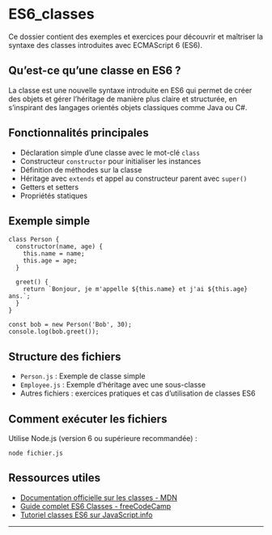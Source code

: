 # ES6_classes

Ce dossier contient des exemples et exercices pour découvrir et maîtriser la syntaxe des classes introduites avec ECMAScript 6 (ES6).

## Qu’est-ce qu’une classe en ES6 ?

La classe est une nouvelle syntaxe introduite en ES6 qui permet de créer des objets et gérer l’héritage de manière plus claire et structurée, en s’inspirant des langages orientés objets classiques comme Java ou C#.

## Fonctionnalités principales

- Déclaration simple d’une classe avec le mot-clé `class`
- Constructeur `constructor` pour initialiser les instances
- Définition de méthodes sur la classe
- Héritage avec `extends` et appel au constructeur parent avec `super()`
- Getters et setters
- Propriétés statiques

## Exemple simple

```
class Person {
  constructor(name, age) {
    this.name = name;
    this.age = age;
  }
  
  greet() {
    return `Bonjour, je m'appelle ${this.name} et j'ai ${this.age} ans.`;
  }
}

const bob = new Person('Bob', 30);
console.log(bob.greet());
```

## Structure des fichiers

- `Person.js` : Exemple de classe simple
- `Employee.js` : Exemple d’héritage avec une sous-classe
- Autres fichiers : exercices pratiques et cas d’utilisation de classes ES6

## Comment exécuter les fichiers

Utilise Node.js (version 6 ou supérieure recommandée) :

```
node fichier.js
```

## Ressources utiles

- [Documentation officielle sur les classes - MDN](https://developer.mozilla.org/fr/docs/Web/JavaScript/Reference/Classes)
- [Guide complet ES6 Classes - freeCodeCamp](https://www.freecodecamp.org/news/es6-classes/)
- [Tutoriel classes ES6 sur JavaScript.info](https://javascript.info/class)

---
